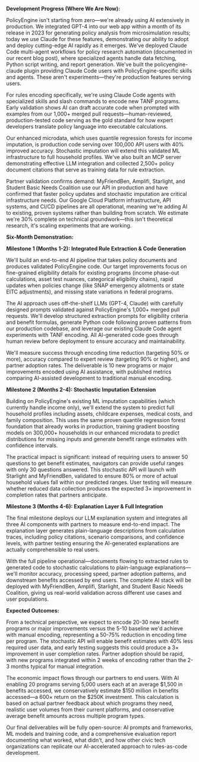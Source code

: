 **Development Progress (Where We Are Now):**

PolicyEngine isn't starting from zero—we're already using AI extensively in production. We integrated GPT-4 into our web app within a month of its release in 2023 for generating policy analysis from microsimulation results; today we use Claude for these features, demonstrating our ability to adopt and deploy cutting-edge AI rapidly as it emerges. We've deployed Claude Code multi-agent workflows for policy research automation (documented in our recent blog post), where specialized agents handle data fetching, Python script writing, and report generation. We've built the policyengine-claude plugin providing Claude Code users with PolicyEngine-specific skills and agents. These aren't experiments—they're production features serving users.

For rules encoding specifically, we're using Claude Code agents with specialized skills and slash commands to encode new TANF programs. Early validation shows AI can draft accurate code when prompted with examples from our 1,000+ merged pull requests—human-reviewed, production-tested code serving as the gold standard for how expert developers translate policy language into executable calculations.

Our enhanced microdata, which uses quantile regression forests for income imputation, is production code serving over 100,000 API users with 40% improved accuracy. Stochastic imputation will extend this validated ML infrastructure to full household profiles. We've also built an MCP server demonstrating effective LLM integration and collected 2,500+ policy document citations that serve as training data for rule extraction.

Partner validation confirms demand: MyFriendBen, Amplifi, Starlight, and Student Basic Needs Coalition use our API in production and have confirmed that faster policy updates and stochastic imputation are critical infrastructure needs. Our Google Cloud Platform infrastructure, API systems, and CI/CD pipelines are all operational, meaning we're adding AI to existing, proven systems rather than building from scratch. We estimate we're 30% complete on technical groundwork—this isn't theoretical research, it's scaling experiments that are working.

**Six-Month Demonstration:**

**Milestone 1 (Months 1-2): Integrated Rule Extraction & Code Generation**

We'll build an end-to-end AI pipeline that takes policy documents and produces validated PolicyEngine code. Our target improvements focus on fine-grained eligibility details for existing programs (income phase-out calculations, asset test nuances, categorical eligibility chains), rapid updates when policies change (like SNAP emergency allotments or state EITC adjustments), and missing state variations in federal programs.

The AI approach uses off-the-shelf LLMs (GPT-4, Claude) with carefully designed prompts validated against PolicyEngine's 1,000+ merged pull requests. We'll develop structured extraction prompts for eligibility criteria and benefit formulas, generate Python code following proven patterns from our production codebase, and leverage our existing Claude Code agent experiments with TANF encoding. All AI-generated code goes through human review before deployment to ensure accuracy and maintainability.

We'll measure success through encoding time reduction (targeting 50% or more), accuracy compared to expert review (targeting 90% or higher), and partner adoption rates. The deliverable is 10 new programs or major improvements encoded using AI assistance, with published metrics comparing AI-assisted development to traditional manual encoding.

**Milestone 2 (Months 2-4): Stochastic Imputation Extension**

Building on PolicyEngine's existing ML imputation capabilities (which currently handle income only), we'll extend the system to predict full household profiles including assets, childcare expenses, medical costs, and family composition. This uses the same proven quantile regression forest foundation that already works in production, training gradient boosting models on 300,000+ households in our enhanced microdata to predict distributions for missing inputs and generate benefit range estimates with confidence intervals.

The practical impact is significant: instead of requiring users to answer 50 questions to get benefit estimates, navigators can provide useful ranges with only 30 questions answered. This stochastic API will launch with Starlight and MyFriendBen, validated to ensure 80% or more of actual household values fall within our predicted ranges. User testing will measure whether reduced data collection produces the expected 3× improvement in completion rates that partners anticipate.

**Milestone 3 (Months 4-6): Explanation Layer & Full Integration**

The final milestone deploys our LLM explanation system and integrates all three AI components with partners to measure end-to-end impact. The explanation layer generates plain-language descriptions from calculation traces, including policy citations, scenario comparisons, and confidence levels, with partner testing ensuring the AI-generated explanations are actually comprehensible to real users.

With the full pipeline operational—documents flowing to extracted rules to generated code to stochastic calculations to plain-language explanations—we'll monitor accuracy, processing speed, partner adoption patterns, and downstream benefits accessed by end users. The complete AI stack will be deployed with MyFriendBen, Amplifi, Starlight, and Student Basic Needs Coalition, giving us real-world validation across different use cases and user populations.

**Expected Outcomes:**

From a technical perspective, we expect to encode 20-30 new benefit programs or major improvements versus the 5-10 baseline we'd achieve with manual encoding, representing a 50-75% reduction in encoding time per program. The stochastic API will enable benefit estimates with 40% less required user data, and early testing suggests this could produce a 3× improvement in user completion rates. Partner adoption should be rapid, with new programs integrated within 2 weeks of encoding rather than the 2-3 months typical for manual integration.

The economic impact flows through our partners to end users. With AI enabling 20 programs serving 5,000 users each at an average $1,500 in benefits accessed, we conservatively estimate $150 million in benefits accessed—a 600× return on the $250K investment. This calculation is based on actual partner feedback about which programs they need, realistic user volumes from their current platforms, and conservative average benefit amounts across multiple program types.

Our final deliverables will be fully open-source: AI prompts and frameworks, ML models and training code, and a comprehensive evaluation report documenting what worked, what didn't, and how other civic tech organizations can replicate our AI-accelerated approach to rules-as-code development.
